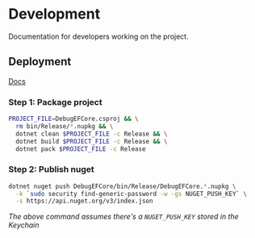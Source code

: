 # Development  

Documentation for developers working on the project.  

## Deployment  

[Docs](https://docs.microsoft.com/en-us/nuget/quickstart/create-and-publish-a-package-using-visual-studio)  

### Step 1: Package project  

```bash
PROJECT_FILE=DebugEFCore.csproj && \
  rm bin/Release/*.nupkg && \
  dotnet clean $PROJECT_FILE -c Release && \
  dotnet build $PROJECT_FILE -c Release && \
  dotnet pack $PROJECT_FILE -c Release
```

### Step 2: Publish nuget  

```bash
dotnet nuget push DebugEFCore/bin/Release/DebugEFCore.*.nupkg \
  -k `sudo security find-generic-password -w -gs NUGET_PUSH_KEY` \
  -s https://api.nuget.org/v3/index.json
```

*The above command assumes there's a `NUGET_PUSH_KEY` stored in the Keychain*  
